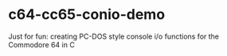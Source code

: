 # c64-cc65-conio-demo
Just for fun:  creating PC-DOS style console i/o functions for the Commodore 64 in C
